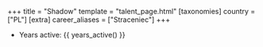 +++
title = "Shadow"
template = "talent_page.html"
[taxonomies]
country = ["PL"]
[extra]
career_aliases = ["Straceniec"]
+++

* Years active: {{ years_active() }}
